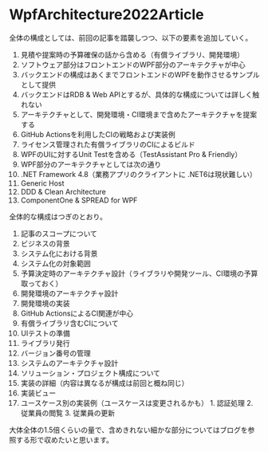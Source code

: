 # WpfArchitecture2022Article

全体の構成としては、前回の記事を踏襲しつつ、以下の要素を追加していく。

1. 見積や提案時の予算確保の話から含める（有償ライブラリ、開発環境）
2. ソフトウェア部分はフロントエンドのWPF部分のアーキテクチャが中心
3. バックエンドの構成はあくまでフロントエンドのWPFを動作させるサンプルとして提供
4. バックエンドはRDB & Web APIとするが、具体的な構成については詳しく触れない
5. アーキテクチャとして、開発環境・CI環境まで含めたアーキテクチャを提案する
  1. GitHub Actionsを利用したCIの戦略および実装例
  2. ライセンス管理された有償ライブラリのCIによるビルド
  3. WPFのUIに対するUnit Testを含める（TestAssistant Pro & Friendly）
6. WPF部分のアーキテクチャとしては次の通り
  1. .NET Framework 4.8（業務アプリのクライアントに .NET6は現状難しい）
  2. Generic Host
  3. DDD & Clean Architecture
  4. ComponentOne & SPREAD for WPF


全体的な構成はつぎのとおり。

1. 記事のスコープについて
2. ビジネスの背景
3. システム化における背景
4. システム化の対象範囲
5. 予算決定時のアーキテクチャ設計（ライブラリや開発ツール、CI環境の予算取っておく）
6. 開発環境のアーキテクチャ設計
7. 開発環境の実装
  1. GitHub ActionsによるCI関連が中心
  2. 有償ライブラリ含むCIについて
  3. UIテストの準備
  4. ライブラリ発行
  5. バージョン番号の管理
7. システムのアーキテクチャ設計
8. ソリューション・プロジェクト構成について
9. 実装の詳細（内容は異なるが構成は前回と概ね同じ）
  1. 実装ビュー
  2. ユースケース別の実装例（ユースケースは変更されるかも）
    1. 認証処理
    2. 従業員の閲覧
    3. 従業員の更新

大体全体の1.5倍くらいの量で、含めきれない細かな部分についてはブログを参照する形で収めたいと思います。